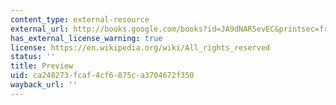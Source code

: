 ```yaml
---
content_type: external-resource
external_url: http://books.google.com/books?id=JA9dNAR5evEC&printsec=frontcover&dq=splintering+urbanism#v=onepage&q=&f=false
has_external_license_warning: true
license: https://en.wikipedia.org/wiki/All_rights_reserved
status: ''
title: Preview
uid: ca248273-fcaf-4cf6-875c-a3704672f350
wayback_url: ''
---
```

